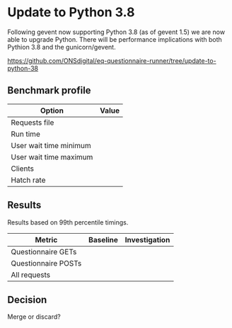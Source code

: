 # Update to Python 3.8

Following gevent now supporting Python 3.8 (as of gevent 1.5) we are now able to upgrade Python.
There will be performance implications with both Pythion 3.8 and the gunicorn/gevent.

https://github.com/ONSdigital/eq-questionnaire-runner/tree/update-to-python-38

## Benchmark profile

| Option | Value |
|--------|-------|
| Requests file | |
| Run time | |
| User wait time minimum | |
| User wait time maximum | |
| Clients | |
| Hatch rate | |

## Results

Results based on 99th percentile timings.

| Metric | Baseline | Investigation |
|--------|----------|--------------|
| Questionnaire GETs | | |
| Questionnaire POSTs | | |
| All requests | | |

## Decision

Merge or discard?
